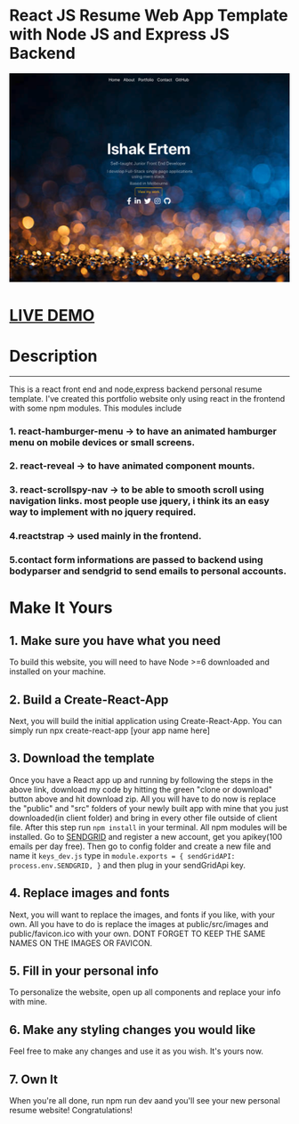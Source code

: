 # React JS Resume Web App Template with Node JS and Express JS Backend
![](/resume.png)

# [LIVE DEMO](https://mern-resume.herokuapp.com/)

# Description
___
This is a react front end and node,express backend personal resume template. I've created this portfolio website only using react in the
frontend with some npm modules. This modules include
### 1. react-hamburger-menu -> to have an animated hamburger menu on mobile devices or small screens.
### 2. react-reveal -> to have animated component mounts.
### 3. react-scrollspy-nav -> to be able to smooth scroll using navigation links. most people use jquery, i think its an easy way to implement with no jquery required.
### 4.reactstrap -> used mainly in the frontend.
### 5.contact form informations are passed to backend using bodyparser and sendgrid to send emails to personal accounts.

# Make It Yours

## 1. Make sure you have what you need
To build this website, you will need to have Node >=6 downloaded and installed on your machine.

## 2. Build a Create-React-App
Next, you will build the initial application using Create-React-App. You can simply run npx create-react-app [your app name here]

## 3. Download the template
Once you have a React app up and running by following the steps in the above link, download my code by hitting the green "clone or download" button above and hit download zip. All you will have to do now is replace the "public" and "src" folders of your newly built app with mine that you just downloaded(in client folder) and bring in every other file outside of client file. After this step run ```npm install``` in your terminal. All npm modules will be installed. Go to [SENDGRID](https://sendgrid.com) and register a new account, get you apikey(100 emails per day free). Then go to config folder and create a new file and name it ```keys_dev.js```
type in ```module.exports = {
    sendGridAPI: process.env.SENDGRID,
}``` and then plug in your sendGridApi key.  
 

## 4. Replace images and fonts
Next, you will want to replace the images, and fonts if you like, with your own. All you have to do is replace the images at public/src/images and public/favicon.ico with your own. DONT FORGET TO KEEP THE SAME NAMES ON THE IMAGES OR FAVICON.

## 5. Fill in your personal info
To personalize the website, open up all components and replace your info with mine.

## 6. Make any styling changes you would like
Feel free to make any changes and use it as you wish. It's yours now.

## 7. Own It
When you're all done, run npm run dev aand you'll see your new personal resume website! Congratulations!

